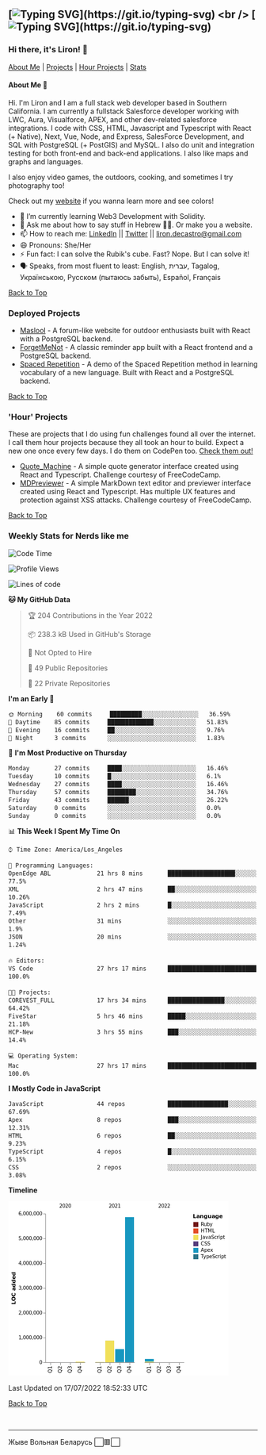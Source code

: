 [![Typing SVG](https://readme-typing-svg.herokuapp.com?font=Montserrat&duration=4000&color=F7F246&background=2E1DFF&center=true&vCenter=true&lines=%D0%9E%D0%B4%D0%BD%D0%B0%2C+%D1%94%D0%B4%D0%B8%D0%BD%D0%B0%2C+c%D0%B2%D0%BE%D0%B1%D0%BE%D0%B4%D0%BD%D0%B0+%D0%A3%D0%BA%D1%80%D0%B0%D1%97%D0%BD%D0%B0!)](https://git.io/typing-svg)
<br />
[![Typing SVG](https://readme-typing-svg.herokuapp.com?font=Montserrat&duration=4000&color=2E1DFF&background=F7F246&center=true&vCenter=true&lines=%D0%A1%D0%BB%D0%B0%D0%B2%D0%B0+%D0%A3%D0%BA%D1%80%D0%B0%D1%97%D0%BD%D1%96!+%D0%93%D0%B5%D1%80%D0%BE%D1%8F%D0%BC+%D1%81%D0%BB%D0%B0%D0%B2%D0%B0!)](https://git.io/typing-svg)
---
### Hi there, it's Liron! 👋
[About Me](#about) | [Projects](#projects) | [Hour Projects](#hourlies) | [Stats](#stats)

#### About Me 👧 <a name="about"></a>


Hi. I'm Liron and I am a full stack web developer based in Southern California. I am currently a fullstack Salesforce developer working with LWC, Aura, Visualforce, APEX, and other dev-related salesforce integrations. I code with CSS, HTML, Javascript and Typescript with React (+ Native), Next, Vue, Node, and Express, SalesForce Development, and SQL with PostgreSQL (+ PostGIS) and MySQL. I also do unit and integration testing for both front-end and back-end applications. I also like maps and graphs and languages.

I also enjoy video games, the outdoors, cooking, and sometimes I try photography too!

Check out my [website](https://www.lirondc.com) if you wanna learn more and see colors! 


- 🌱 I’m currently learning Web3 Development with Solidity.
- 💬 Ask me about how to say stuff in Hebrew 🤌🏼. Or make you a website.
- 📫 How to reach me: [LinkedIn](https://www.linkedin.com/in/liron-de-castro/) || [Twitter](https://twitter.com/lirondecastro) || [liron.decastro@gmail.com](mailto:liron.decastro@gmail.com) 
- 😄 Pronouns: She/Her
- ⚡ Fun fact: I can solve the Rubik's cube. Fast? Nope. But I can solve it! 
- 🗣 Speaks, from most fluent to least: English, עברית, Tagalog, Українською, Русском (пытаюсь забыть), Español, Français 

[Back to Top](#about)

### Deployed Projects <a name="projects"></a>

- [Maslool](https://maslool.lirondc.com) - A forum-like website for outdoor enthusiasts built with React with a PostgreSQL backend. 
- [ForgetMeNot](https://forgetmenot.lirondc.com) - A classic reminder app built with a React frontend and a PostgreSQL backend.
- [Spaced Repetition](https://spacedrep.lirondc.com) - A demo of the Spaced Repetition method in learning vocabulary of a new language. Built with React and a PostgreSQL backend.

[Back to Top](#about)

### 'Hour' Projects <a name="hourlies"></a>
These are projects that I do using fun challenges found all over the internet. I call them hour projects because they all took an hour to build. Expect a new one once every few days. I do them on CodePen too. [Check them out!](https://codepen.io/lirondco)

- [Quote_Machine](https://quote-machine.lirondc.com/) - A simple quote generator interface created using React and Typescript. Challenge courtesy of FreeCodeCamp.
- [MDPreviewer](https://mdpreviewer.lirondc.com/) - A simple MarkDown text editor and previewer interface created using React and Typescript. Has multiple UX features and protection against XSS attacks. Challenge courtesy of FreeCodeCamp.

[Back to Top](#about)


### Weekly Stats for Nerds like me <a name="stats"></a>

<!--START_SECTION:waka-->
![Code Time](http://img.shields.io/badge/Code%20Time-0%20secs-blue)

![Profile Views](http://img.shields.io/badge/Profile%20Views-0-blue)

![Lines of code](https://img.shields.io/badge/From%20Hello%20World%20I%27ve%20Written-7%20Million%20lines%20of%20code-blue)

**🐱 My GitHub Data** 

> 🏆 204 Contributions in the Year 2022
 > 
> 📦 238.3 kB Used in GitHub's Storage 
 > 
> 🚫 Not Opted to Hire
 > 
> 📜 49 Public Repositories 
 > 
> 🔑 22 Private Repositories  
 > 
**I'm an Early 🐤** 

```text
🌞 Morning    60 commits     █████████░░░░░░░░░░░░░░░░   36.59% 
🌆 Daytime    85 commits     █████████████░░░░░░░░░░░░   51.83% 
🌃 Evening    16 commits     ██░░░░░░░░░░░░░░░░░░░░░░░   9.76% 
🌙 Night      3 commits      ░░░░░░░░░░░░░░░░░░░░░░░░░   1.83%

```
📅 **I'm Most Productive on Thursday** 

```text
Monday       27 commits     ████░░░░░░░░░░░░░░░░░░░░░   16.46% 
Tuesday      10 commits     █░░░░░░░░░░░░░░░░░░░░░░░░   6.1% 
Wednesday    27 commits     ████░░░░░░░░░░░░░░░░░░░░░   16.46% 
Thursday     57 commits     ████████░░░░░░░░░░░░░░░░░   34.76% 
Friday       43 commits     ██████░░░░░░░░░░░░░░░░░░░   26.22% 
Saturday     0 commits      ░░░░░░░░░░░░░░░░░░░░░░░░░   0.0% 
Sunday       0 commits      ░░░░░░░░░░░░░░░░░░░░░░░░░   0.0%

```


📊 **This Week I Spent My Time On** 

```text
⌚︎ Time Zone: America/Los_Angeles

💬 Programming Languages: 
OpenEdge ABL             21 hrs 8 mins       ███████████████████░░░░░░   77.5% 
XML                      2 hrs 47 mins       ██░░░░░░░░░░░░░░░░░░░░░░░   10.26% 
JavaScript               2 hrs 2 mins        █░░░░░░░░░░░░░░░░░░░░░░░░   7.49% 
Other                    31 mins             ░░░░░░░░░░░░░░░░░░░░░░░░░   1.9% 
JSON                     20 mins             ░░░░░░░░░░░░░░░░░░░░░░░░░   1.24%

🔥 Editors: 
VS Code                  27 hrs 17 mins      █████████████████████████   100.0%

🐱‍💻 Projects: 
COREVEST_FULL            17 hrs 34 mins      ████████████████░░░░░░░░░   64.42% 
FiveStar                 5 hrs 46 mins       █████░░░░░░░░░░░░░░░░░░░░   21.18% 
HCP-New                  3 hrs 55 mins       ███░░░░░░░░░░░░░░░░░░░░░░   14.4%

💻 Operating System: 
Mac                      27 hrs 17 mins      █████████████████████████   100.0%

```

**I Mostly Code in JavaScript** 

```text
JavaScript               44 repos            █████████████████░░░░░░░░   67.69% 
Apex                     8 repos             ███░░░░░░░░░░░░░░░░░░░░░░   12.31% 
HTML                     6 repos             ██░░░░░░░░░░░░░░░░░░░░░░░   9.23% 
TypeScript               4 repos             █░░░░░░░░░░░░░░░░░░░░░░░░   6.15% 
CSS                      2 repos             ░░░░░░░░░░░░░░░░░░░░░░░░░   3.08%

```


**Timeline**

![Chart not found](https://raw.githubusercontent.com/lirondco/lirondco/main/charts/bar_graph.png) 


 Last Updated on 17/07/2022 18:52:33 UTC
<!--END_SECTION:waka-->

[Back to Top](#about)

<br />

---

Жыве Вольная Беларусь ⬜️🟥⬜️
